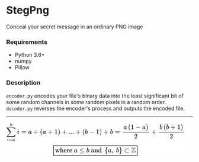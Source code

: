 # StegPng
Conceal your secret message in an ordinary PNG image

### Requirements
- Python 3.6+
- numpy
- Pillow

### Description
`encoder.py` encodes your file's binary data into the least significant bit of some random channels in some random pixels in a random order.  
`decoder.py` reverses the encoder's process and outputs the encoded file.

---

![an ordinary summation](sum_a2b.png)  
